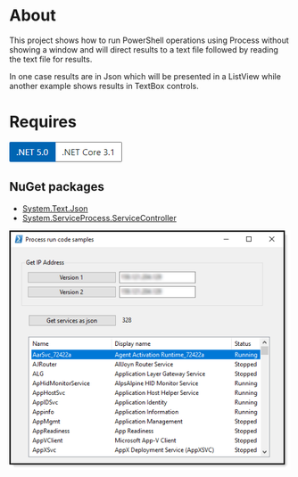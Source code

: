 ﻿# About

This project shows how to run PowerShell operations using Process without showing a window and will direct results to a text file followed by reading the text file for results.

In one case results are in Json which will be presented in a ListView while another example shows results in TextBox controls.

# Requires

![.NET 5 or .NET Core](assets/Versions.png)

## NuGet packages

- [System.Text.Json](https://www.nuget.org/packages/System.Text.Json/6.0.0-preview.1.21102.12)
- [System.ServiceProcess.ServiceController](https://www.nuget.org/packages/System.ServiceProcess.ServiceController/6.0.0-preview.1.21102.12)


![screen](assets/Process1.png)
